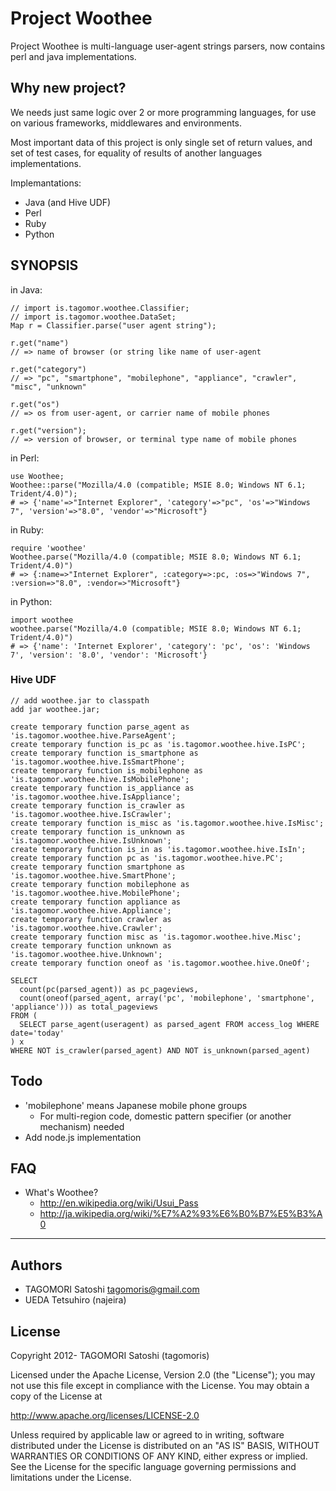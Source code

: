 # Project Woothee

Project Woothee is multi-language user-agent strings parsers, now contains perl and java implementations.

## Why new project?

We needs just same logic over 2 or more programming languages, for use on various frameworks, middlewares and environments.

Most important data of this project is only single set of return values, and set of test cases, for equality of results of another languages implementations.

Implemantations:

  * Java (and Hive UDF)
  * Perl
  * Ruby
  * Python

## SYNOPSIS
in Java:

    // import is.tagomor.woothee.Classifier;
    // import is.tagomor.woothee.DataSet;
    Map r = Classifier.parse("user agent string");
    
    r.get("name")
    // => name of browser (or string like name of user-agent

    r.get("category")
    // => "pc", "smartphone", "mobilephone", "appliance", "crawler", "misc", "unknown"
    
    r.get("os")
    // => os from user-agent, or carrier name of mobile phones
    
    r.get("version");
    // => version of browser, or terminal type name of mobile phones

in Perl:

    use Woothee;
    Woothee::parse("Mozilla/4.0 (compatible; MSIE 8.0; Windows NT 6.1; Trident/4.0)");
    # => {'name'=>"Internet Explorer", 'category'=>"pc", 'os'=>"Windows 7", 'version'=>"8.0", 'vendor'=>"Microsoft"}

in Ruby:

    require 'woothee'
    Woothee.parse("Mozilla/4.0 (compatible; MSIE 8.0; Windows NT 6.1; Trident/4.0)")
    # => {:name=>"Internet Explorer", :category=>:pc, :os=>"Windows 7", :version=>"8.0", :vendor=>"Microsoft"}

in Python:

    import woothee
    woothee.parse("Mozilla/4.0 (compatible; MSIE 8.0; Windows NT 6.1; Trident/4.0)")
    # => {'name': 'Internet Explorer', 'category': 'pc', 'os': 'Windows 7', 'version': '8.0', 'vendor': 'Microsoft'}

### Hive UDF

    // add woothee.jar to classpath
    add jar woothee.jar;
    
    create temporary function parse_agent as 'is.tagomor.woothee.hive.ParseAgent';
    create temporary function is_pc as 'is.tagomor.woothee.hive.IsPC';
    create temporary function is_smartphone as 'is.tagomor.woothee.hive.IsSmartPhone';
    create temporary function is_mobilephone as 'is.tagomor.woothee.hive.IsMobilePhone';
    create temporary function is_appliance as 'is.tagomor.woothee.hive.IsAppliance';
    create temporary function is_crawler as 'is.tagomor.woothee.hive.IsCrawler';
    create temporary function is_misc as 'is.tagomor.woothee.hive.IsMisc';
    create temporary function is_unknown as 'is.tagomor.woothee.hive.IsUnknown';
    create temporary function is_in as 'is.tagomor.woothee.hive.IsIn';
    create temporary function pc as 'is.tagomor.woothee.hive.PC';
    create temporary function smartphone as 'is.tagomor.woothee.hive.SmartPhone';
    create temporary function mobilephone as 'is.tagomor.woothee.hive.MobilePhone';
    create temporary function appliance as 'is.tagomor.woothee.hive.Appliance';
    create temporary function crawler as 'is.tagomor.woothee.hive.Crawler';
    create temporary function misc as 'is.tagomor.woothee.hive.Misc';
    create temporary function unknown as 'is.tagomor.woothee.hive.Unknown';
    create temporary function oneof as 'is.tagomor.woothee.hive.OneOf';
    
    SELECT
      count(pc(parsed_agent)) as pc_pageviews,
      count(oneof(parsed_agent, array('pc', 'mobilephone', 'smartphone', 'appliance'))) as total_pageviews
    FROM (
      SELECT parse_agent(useragent) as parsed_agent FROM access_log WHERE date='today'
    ) x
    WHERE NOT is_crawler(parsed_agent) AND NOT is_unknown(parsed_agent)

## Todo

* 'mobilephone' means Japanese mobile phone groups
  * For multi-region code, domestic pattern specifier (or another mechanism) needed
* Add node.js implementation

## FAQ

* What's Woothee?
    * http://en.wikipedia.org/wiki/Usui_Pass
    * http://ja.wikipedia.org/wiki/%E7%A2%93%E6%B0%B7%E5%B3%A0

* * * * *

## Authors

* TAGOMORI Satoshi <tagomoris@gmail.com>
* UEDA Tetsuhiro (najeira)

## License

Copyright 2012- TAGOMORI Satoshi (tagomoris)

Licensed under the Apache License, Version 2.0 (the "License");
you may not use this file except in compliance with the License.
You may obtain a copy of the License at

   http://www.apache.org/licenses/LICENSE-2.0

Unless required by applicable law or agreed to in writing, software
distributed under the License is distributed on an "AS IS" BASIS,
WITHOUT WARRANTIES OR CONDITIONS OF ANY KIND, either express or implied.
See the License for the specific language governing permissions and
limitations under the License.
